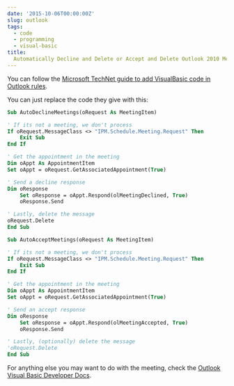 ```yaml
---
date: '2015-10-06T00:00:00Z'
slug: outlook
tags:
  - code
  - programming
  - visual-basic
title:
  Automatically Decline and Delete or Accept and Delete Outlook 2010 Meetings
---
```


You can follow the
[Microsoft TechNet guide to add VisualBasic code in Outlook rules](https://web.archive.org/web/20151016112956/http://blogs.technet.com/b/sharepoint_republic/archive/2011/12/09/outlook-rule-to-auto-accept-or-auto-decline-meeting-invites.aspx).

You can just replace the code they give with this:

```vb
Sub AutoDeclineMeetings(oRequest As MeetingItem)

' If its not a meeting, we don't process
If oRequest.MessageClass <> "IPM.Schedule.Meeting.Request" Then
    Exit Sub
End If

' Get the appointment in the meeting
Dim oAppt As AppointmentItem
Set oAppt = oRequest.GetAssociatedAppointment(True)

' Send a decline response
Dim oResponse
    Set oResponse = oAppt.Respond(olMeetingDeclined, True)
    oResponse.Send

' Lastly, delete the message
oRequest.Delete
End Sub

Sub AutoAcceptMeetings(oRequest As MeetingItem)

' If its not a meeting, we don't process
If oRequest.MessageClass <> "IPM.Schedule.Meeting.Request" Then
    Exit Sub
End If

' Get the appointment in the meeting
Dim oAppt As AppointmentItem
Set oAppt = oRequest.GetAssociatedAppointment(True)

' Send an accept response
Dim oResponse
    Set oResponse = oAppt.Respond(olMeetingAccepted, True)
    oResponse.Send

' Lastly, (optionally) delete the message
'oRequest.Delete
End Sub

```

For anything else you may want to do with the meeting, check the
[Outlook Visual Basic Developer Docs](<https://docs.microsoft.com/en-us/previous-versions/office/dn320338(v=office.15)>).
